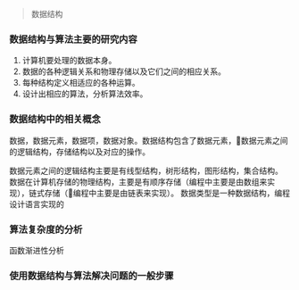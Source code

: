> 数据结构
### 数据结构与算法主要的研究内容
1. 计算机要处理的数据本身。
2. 数据的各种逻辑关系和物理存储以及它们之间的相应关系。
3. 每种结构定义相适应的各种运算。
4. 设计出相应的算法，分析算法效率。
### 数据结构中的相关概念
数据，数据元素，数据项，数据对象。数据结构包含了数据元素，数据元素之间的逻辑结构，存储结构以及对应的操作。

数据元素之间的逻辑结构主要是有线型结构，树形结构，图形结构，集合结构。
数据在计算机存储的物理结构，主要是有顺序存储（编程中主要是由数组来实现），链式存储（编程中主要是由链表来实现）。
数据类型是一种数据结构，编程设计语言实现的
### 算法复杂度的分析
函数渐进性分析
### 使用数据结构与算法解决问题的一般步骤

<!--stackedit_data:
eyJoaXN0b3J5IjpbLTEwODk0NDIwNTcsMTQ2ODY0NTU5LDE5MD
gwMjAyODEsLTE3OTk4MTgyNjgsNDM0MDA1MjkwLDQ1NDk0Mjc2
MiwtMTMwNjIyMTI3NywxMDg1NDE4NDE4LC05Mjk1MzQ0ODddfQ
==
-->